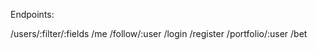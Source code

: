 Endpoints:

  /users/:filter/:fields
  /me
  /follow/:user
  /login
  /register
  /portfolio/:user
  /bet


